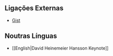 ## Ligações Externas

* [Gist](https://gist.github.com/2593696)

## Noutras Línguas

* [[English|David Heinemeier Hansson Keynote]]